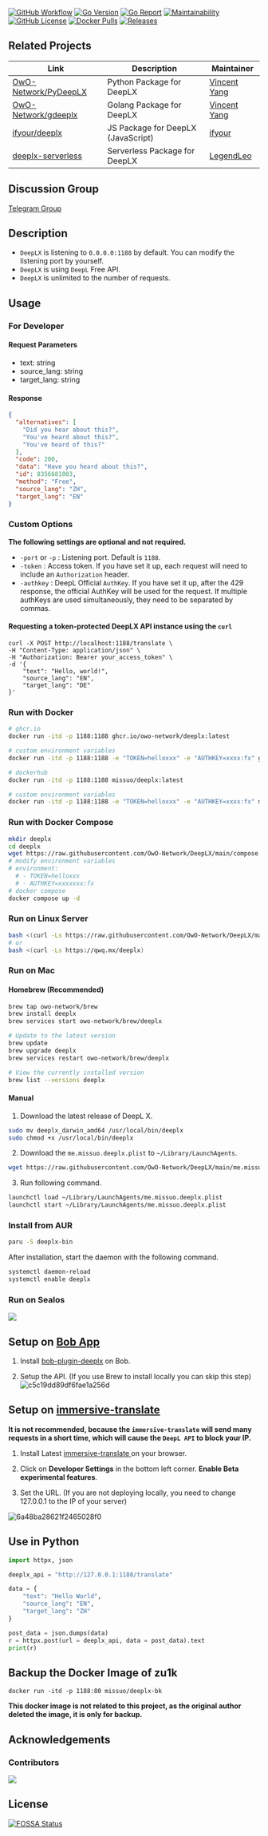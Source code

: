 <!--
 * @Author: Vincent Young
 * @Date: 2022-10-18 07:32:29
 * @LastEditors: Vincent Young
 * @LastEditTime: 2023-11-28 00:24:20
 * @FilePath: /DeepLX/README.md
 * @Telegram: https://t.me/missuo
 * 
 * Copyright © 2022 by Vincent, All Rights Reserved. 
-->

[![GitHub Workflow][1]](https://github.com/OwO-Network/DeepLX/actions)
[![Go Version][2]](https://github.com/OwO-Network/DeepLX/blob/main/go.mod)
[![Go Report][3]](https://goreportcard.com/badge/github.com/OwO-Network/DeepLX)
[![Maintainability][4]](https://codeclimate.com/github/OwO-Network/DeepLX/maintainability)
[![GitHub License][5]](https://github.com/OwO-Network/DeepLX/blob/main/LICENSE)
[![Docker Pulls][6]](https://hub.docker.com/r/missuo/deeplx)
[![Releases][7]](https://github.com/OwO-Network/DeepLX/releases)

[1]: https://img.shields.io/github/actions/workflow/status/OwO-Network/DeepLX/release.yaml?logo=github
[2]: https://img.shields.io/github/go-mod/go-version/OwO-Network/DeepLX?logo=go
[3]: https://goreportcard.com/badge/github.com/OwO-Network/DeepLX
[4]: https://api.codeclimate.com/v1/badges/b5b30239174fc6603aca/maintainability
[5]: https://img.shields.io/github/license/OwO-Network/DeepLX
[6]: https://img.shields.io/docker/pulls/missuo/deeplx?logo=docker
[7]: https://img.shields.io/github/v/release/OwO-Network/DeepLX?logo=smartthings

## **Related Projects**
| Link                                                                | Description                         | Maintainer                                                      |
| ------------------------------------------------------------------- | ----------------------------------- | --------------------------------------------------------------- |
| [OwO-Network/PyDeepLX](https://github.com/OwO-Network/PyDeepLX)     | Python Package for DeepLX           | [Vincent Yang](https://github.com/missuo)                       |
| [OwO-Network/gdeeplx](https://github.com/OwO-Network/gdeeplx)       | Golang Package for DeepLX           | [Vincent Yang](https://github.com/missuo)                       |
| [ifyour/deeplx](https://github.com/ifyour/deeplx)                   | JS Package for DeepLX (JavaScript)  | [ifyour](https://github.com/ifyour)                             |
| [deeplx-serverless](https://github.com/LegendLeo/deeplx-serverless) | Serverless Package for DeepLX       | [LegendLeo](https://github.com/LegendLeo/deeplx-serverless)     |

## Discussion Group
[Telegram Group](https://t.me/+8KDGHKJCxEVkNzll)

## Description
- `DeepLX` is listening to `0.0.0.0:1188` by default. You can modify the listening port by yourself.
- `DeepLX` is using `DeepL` Free API.
- `DeepLX` is unlimited to the number of requests.

## Usage
### For Developer
#### Request Parameters
- text: string
- source_lang: string
- target_lang: string

#### Response
```json
{
  "alternatives": [
    "Did you hear about this?",
    "You've heard about this?",
    "You've heard of this?"
  ],
  "code": 200,
  "data": "Have you heard about this?",
  "id": 8356681003,
  "method": "Free",
  "source_lang": "ZH",
  "target_lang": "EN"
}
```
### Custom Options
**The following settings are optional and not required.**
- `-port` or `-p` : Listening port. Default is `1188`.
- `-token` : Access token. If you have set it up, each request will need to include an `Authorization` header.
- `-authkey` : DeepL Official `AuthKey`. If you have set it up, after the 429 response, the official AuthKey will be used for the request. If multiple authKeys are used simultaneously, they need to be separated by commas.

#### Requesting a token-protected **DeepLX API** instance using the `curl`
```
curl -X POST http://localhost:1188/translate \
-H "Content-Type: application/json" \
-H "Authorization: Bearer your_access_token" \
-d '{
    "text": "Hello, world!",
    "source_lang": "EN",
    "target_lang": "DE"
}'
```

### Run with Docker
```bash
# ghcr.io
docker run -itd -p 1188:1188 ghcr.io/owo-network/deeplx:latest

# custom environment variables
docker run -itd -p 1188:1188 -e "TOKEN=helloxxx" -e "AUTHKEY=xxxx:fx" ghcr.io/owo-network/deeplx:latest

# dockerhub
docker run -itd -p 1188:1188 missuo/deeplx:latest

# custom environment variables
docker run -itd -p 1188:1188 -e "TOKEN=helloxxx" -e "AUTHKEY=xxxx:fx" missuo/deeplx:latest
```

### Run with Docker Compose
```bash
mkdir deeplx
cd deeplx
wget https://raw.githubusercontent.com/OwO-Network/DeepLX/main/compose.yaml
# modify environment variables
# environment:
  # - TOKEN=helloxxx
  # - AUTHKEY=xxxxxxx:fx
# docker compose
docker compose up -d
```

### Run on Linux Server
```bash
bash <(curl -Ls https://raw.githubusercontent.com/OwO-Network/DeepLX/main/install.sh)
# or
bash <(curl -Ls https://qwq.mx/deeplx)
```

### Run on Mac
#### Homebrew (Recommended)
```bash
brew tap owo-network/brew
brew install deeplx
brew services start owo-network/brew/deeplx

# Update to the latest version
brew update
brew upgrade deeplx
brew services restart owo-network/brew/deeplx

# View the currently installed version
brew list --versions deeplx
```

#### Manual
1. Download  the latest release of DeepL X.
```bash
sudo mv deeplx_darwin_amd64 /usr/local/bin/deeplx
sudo chmod +x /usr/local/bin/deeplx
```

2. Download the `me.missuo.deeplx.plist` to `~/Library/LaunchAgents`.
```bash
wget https://raw.githubusercontent.com/OwO-Network/DeepLX/main/me.missuo.deeplx.plist -O ~/Library/LaunchAgents/me.missuo.deeplx.plist
```
3. Run following command.
```bash
launchctl load ~/Library/LaunchAgents/me.missuo.deeplx.plist
launchctl start ~/Library/LaunchAgents/me.missuo.deeplx.plist
```

### Install from AUR
```bash
paru -S deeplx-bin
```

After installation, start the daemon with the following command.

```bash
systemctl daemon-reload
systemctl enable deeplx

```

### Run on Sealos

[![](https://raw.githubusercontent.com/labring-actions/templates/main/Deploy-on-Sealos.svg)](https://cloud.sealos.io/?openapp=system-template%3FtemplateName%3Ddeeplx)

## Setup on [Bob App](https://bobtranslate.com/)
1. Install [bob-plugin-deeplx](https://github.com/missuo/bob-plugin-deeplx) on Bob.

2. Setup the API. (If you use Brew to install locally you can skip this step)
![c5c19dd89df6fae1a256d](https://missuo.ru/file/c5c19dd89df6fae1a256d.png)

## Setup on [immersive-translate](https://github.com/immersive-translate/immersive-translate)
**It is not recommended, because the `immersive-translate` will send many requests in a short time, which will cause the `DeepL API` to block your IP.**

1. Install Latest [immersive-translate ](https://github.com/immersive-translate/immersive-translate/releases) on your browser.

2. Click on **Developer Settings** in the bottom left corner. **Enable Beta experimental features**.

3. Set the URL. (If you are not deploying locally, you need to change 127.0.0.1 to the IP of your server)

![6a48ba28621f2465028f0](https://missuo.ru/file/6a48ba28621f2465028f0.png)

## Use in Python
```python
import httpx, json

deeplx_api = "http://127.0.0.1:1188/translate"

data = {
	"text": "Hello World",
	"source_lang": "EN",
	"target_lang": "ZH"
}

post_data = json.dumps(data)
r = httpx.post(url = deeplx_api, data = post_data).text
print(r)
```

## Backup the Docker Image of zu1k
```shell
docker run -itd -p 1188:80 missuo/deeplx-bk
```
**This docker image is not related to this project, as the original author deleted the image, it is only for backup.**

## Acknowledgements

### Contributors

<a href="https://github.com/aaamoon/copilot-gpt4-service/graphs/contributors">
  <img src="https://contrib.rocks/image?repo=OwO-Network/DeepLX&anon=0" />
</a>

## License
[![FOSSA Status](https://app.fossa.com/api/projects/git%2Bgithub.com%2FOwO-Network%2FDeepLX.svg?type=large)](https://app.fossa.com/projects/git%2Bgithub.com%2FOwO-Network%2FDeepLX?ref=badge_large)
